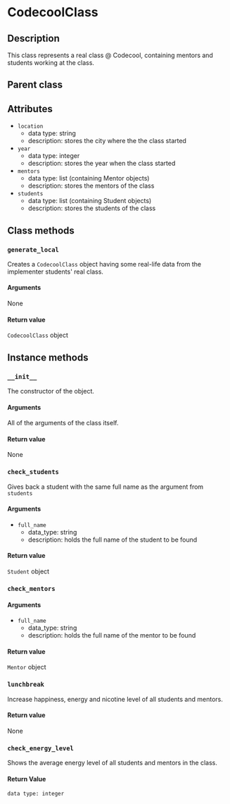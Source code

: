 # CodecoolClass

## Description
This class represents a real class @ Codecool, containing mentors and students working at the class.

## Parent class

## Attributes
* ```location```
  * data type: string
  * description: stores the city where the the class started
* ```year```
  * data type: integer
  * description: stores the year when the class started
* ```mentors```
   * data type: list (containing Mentor objects)
   * description: stores the mentors of the class
* ```students```
  * data type: list (containing Student objects)
  * description: stores the students of the class

## Class methods

### ```generate_local```

Creates a ```CodecoolClass``` object having some real-life data from the implementer students' real class.

#### Arguments
None

#### Return value

```CodecoolClass``` object

## Instance methods

### ```__init__```
The constructor of the object.

#### Arguments

All of the arguments of the class itself.

#### Return value
None

### ```check_students```

Gives back a student with the same full name as the argument from ```students```

#### Arguments
* ```full_name```
  * data_type: string
  * description: holds the full name of the student to be found

#### Return value
```Student``` object

### ```check_mentors```

#### Arguments
* ```full_name```
  * data_type: string
  * description: holds the full name of the mentor to be found

#### Return value
```Mentor``` object

### ```lunchbreak```
Increase happiness, energy and nicotine level of all students and mentors. 

#### Return value
None

### ```check_energy_level```
Shows the average energy level of all students and mentors in the class.

#### Return Value
    data type: integer